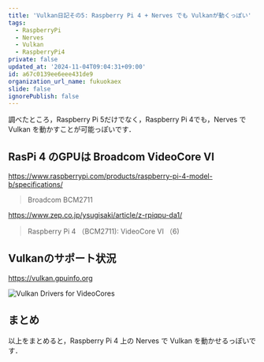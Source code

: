 ```yaml
---
title: 'Vulkan日記その5: Raspberry Pi 4 + Nerves でも Vulkanが動くっぽい'
tags:
  - RaspberryPi
  - Nerves
  - Vulkan
  - RaspberryPi4
private: false
updated_at: '2024-11-04T09:04:31+09:00'
id: a67c0139ee6eee431de9
organization_url_name: fukuokaex
slide: false
ignorePublish: false
---
```

調べたところ，Raspberry Pi 5だけでなく，Raspberry Pi 4でも，Nerves で Vulkan を動かすことが可能っぽいです．

## RasPi 4 のGPUは Broadcom VideoCore VI

https://www.raspberrypi.com/products/raspberry-pi-4-model-b/specifications/

> Broadcom BCM2711

https://www.zep.co.jp/ysugisaki/article/z-rpiqpu-da1/

> Raspberry Pi 4 （BCM2711): VideoCore VI （6)

## Vulkanのサポート状況

https://vulkan.gpuinfo.org

![Vulkan Drivers for VideoCores](https://qiita-image-store.s3.ap-northeast-1.amazonaws.com/0/55223/f4e32196-d3b4-602e-2b1c-1a9a23d5f94e.png)


## まとめ

以上をまとめると，Raspberry Pi 4 上の Nerves で Vulkan を動かせるっぽいです．

